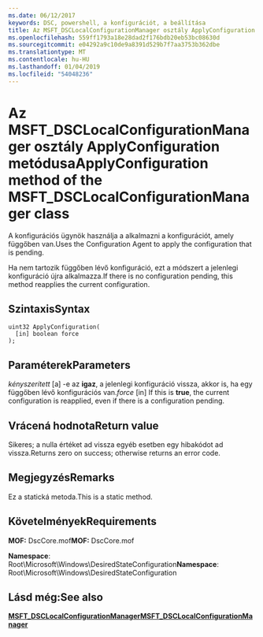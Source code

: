 ```yaml
---
ms.date: 06/12/2017
keywords: DSC, powershell, a konfigurációt, a beállítása
title: Az MSFT_DSCLocalConfigurationManager osztály ApplyConfiguration metódusa
ms.openlocfilehash: 559ff1793a18e28dad2f176bdb20eb53bc08630d
ms.sourcegitcommit: e04292a9c10de9a8391d529b7f7aa3753b362dbe
ms.translationtype: MT
ms.contentlocale: hu-HU
ms.lasthandoff: 01/04/2019
ms.locfileid: "54048236"
---
```

# <a name="applyconfiguration-method-of-the-msftdsclocalconfigurationmanager-class"></a><span data-ttu-id="7d5d0-103">Az MSFT_DSCLocalConfigurationManager osztály ApplyConfiguration metódusa</span><span class="sxs-lookup"><span data-stu-id="7d5d0-103">ApplyConfiguration method of the MSFT_DSCLocalConfigurationManager class</span></span>

<span data-ttu-id="7d5d0-104">A konfigurációs ügynök használja a alkalmazni a konfigurációt, amely függőben van.</span><span class="sxs-lookup"><span data-stu-id="7d5d0-104">Uses the Configuration Agent to apply the configuration that is pending.</span></span>

<span data-ttu-id="7d5d0-105">Ha nem tartozik függőben lévő konfiguráció, ezt a módszert a jelenlegi konfiguráció újra alkalmazza.</span><span class="sxs-lookup"><span data-stu-id="7d5d0-105">If there is no configuration pending, this method reapplies the current configuration.</span></span>

## <a name="syntax"></a><span data-ttu-id="7d5d0-106">Szintaxis</span><span class="sxs-lookup"><span data-stu-id="7d5d0-106">Syntax</span></span>

```mof
uint32 ApplyConfiguration(
  [in] boolean force
);
```

## <a name="parameters"></a><span data-ttu-id="7d5d0-107">Paraméterek</span><span class="sxs-lookup"><span data-stu-id="7d5d0-107">Parameters</span></span>

<span data-ttu-id="7d5d0-108">*kényszerített* \[a\] -e az **igaz**, a jelenlegi konfiguráció vissza, akkor is, ha egy függőben lévő konfigurációs van.</span><span class="sxs-lookup"><span data-stu-id="7d5d0-108">*force* \[in\] If this is **true**, the current configuration is reapplied, even if there is a configuration pending.</span></span>

## <a name="return-value"></a><span data-ttu-id="7d5d0-109">Vrácená hodnota</span><span class="sxs-lookup"><span data-stu-id="7d5d0-109">Return value</span></span>

<span data-ttu-id="7d5d0-110">Sikeres; a nulla értéket ad vissza egyéb esetben egy hibakódot ad vissza.</span><span class="sxs-lookup"><span data-stu-id="7d5d0-110">Returns zero on success; otherwise returns an error code.</span></span>

## <a name="remarks"></a><span data-ttu-id="7d5d0-111">Megjegyzés</span><span class="sxs-lookup"><span data-stu-id="7d5d0-111">Remarks</span></span>

<span data-ttu-id="7d5d0-112">Ez a statická metoda.</span><span class="sxs-lookup"><span data-stu-id="7d5d0-112">This is a static method.</span></span>

## <a name="requirements"></a><span data-ttu-id="7d5d0-113">Követelmények</span><span class="sxs-lookup"><span data-stu-id="7d5d0-113">Requirements</span></span>

<span data-ttu-id="7d5d0-114">**MOF:** DscCore.mof</span><span class="sxs-lookup"><span data-stu-id="7d5d0-114">**MOF:** DscCore.mof</span></span>

<span data-ttu-id="7d5d0-115">**Namespace**: Root\Microsoft\Windows\DesiredStateConfiguration</span><span class="sxs-lookup"><span data-stu-id="7d5d0-115">**Namespace**: Root\Microsoft\Windows\DesiredStateConfiguration</span></span>

## <a name="see-also"></a><span data-ttu-id="7d5d0-116">Lásd még:</span><span class="sxs-lookup"><span data-stu-id="7d5d0-116">See also</span></span>

[<span data-ttu-id="7d5d0-117">**MSFT_DSCLocalConfigurationManager**</span><span class="sxs-lookup"><span data-stu-id="7d5d0-117">**MSFT_DSCLocalConfigurationManager**</span></span>](msft-dsclocalconfigurationmanager.md)